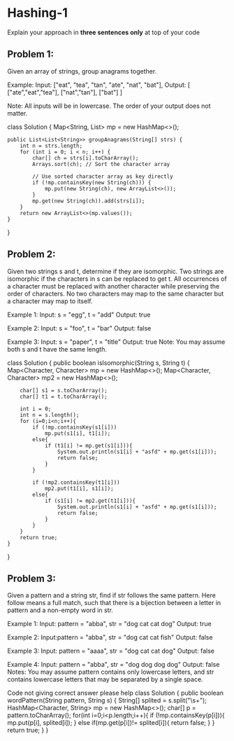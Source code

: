 # Hashing-1
Explain your approach in **three sentences only** at top of your code


## Problem 1:
Given an array of strings, group anagrams together.

Example:
Input: ["eat", "tea", "tan", "ate", "nat", "bat"],
Output:
[
  ["ate","eat","tea"],
  ["nat","tan"],
  ["bat"]
]

Note:
All inputs will be in lowercase.
The order of your output does not matter.

class Solution {
    Map<String, List<String>> mp = new HashMap<>();

    public List<List<String>> groupAnagrams(String[] strs) {
        int n = strs.length;
        for (int i = 0; i < n; i++) {
            char[] ch = strs[i].toCharArray();
            Arrays.sort(ch); // Sort the character array

            // Use sorted character array as key directly
            if (!mp.containsKey(new String(ch))) {
                mp.put(new String(ch), new ArrayList<>());
            }
            mp.get(new String(ch)).add(strs[i]);
        }
        return new ArrayList<>(mp.values());
    }
}


## Problem 2:
Given two strings s and t, determine if they are isomorphic.
Two strings are isomorphic if the characters in s can be replaced to get t.
All occurrences of a character must be replaced with another character while preserving the order of characters. No two characters may map to the same character but a character may map to itself.

Example 1:
Input: s = "egg", t = "add"
Output: true

Example 2:
Input: s = "foo", t = "bar"
Output: false

Example 3:
Input: s = "paper", t = "title"
Output: true
Note:
You may assume both s and t have the same length.

class Solution {
    public boolean isIsomorphic(String s, String t) {
        Map<Character, Character> mp = new HashMap<>();
        Map<Character, Character> mp2 = new HashMap<>();
        
        char[] s1 = s.toCharArray();
        char[] t1 = t.toCharArray();
        
        int i = 0;
        int n = s.length();
        for (i=0;i<n;i++){
            if (!mp.containsKey(s1[i]))
                mp.put(s1[i], t1[i]);
            else{
                if (t1[i] != mp.get(s1[i])){
                    System.out.println(s1[i] + "asfd" + mp.get(s1[i]));
                    return false;
                }    
            }

            if (!mp2.containsKey(t1[i]))
                mp2.put(t1[i], s1[i]);
            else{
                if (s1[i] != mp2.get(t1[i])){
                    System.out.println(s1[i] + "asfd" + mp.get(s1[i]));
                    return false;
                }    
            }
        }
        return true;
    }
}

## Problem 3:
Given a pattern and a string str, find if str follows the same pattern.
Here follow means a full match, such that there is a bijection between a letter in pattern and a non-empty word in str.

Example 1:
Input: pattern = "abba", str = "dog cat cat dog"
Output: true

Example 2:
Input:pattern = "abba", str = "dog cat cat fish"
Output: false

Example 3:
Input: pattern = "aaaa", str = "dog cat cat dog"
Output: false

Example 4:
Input: pattern = "abba", str = "dog dog dog dog"
Output: false
Notes:
You may assume pattern contains only lowercase letters, and str contains lowercase letters that may be separated by a single space.

Code not giving correct answer please help
class Solution {
    public boolean wordPattern(String pattern, String s) {
        String[] splited = s.split("\\s+");
        HashMap<Character, String> mp = new HashMap<>();
        char[] p = pattern.toCharArray();
        for(int i=0;i<p.length;i++){
            if (!mp.containsKey(p[i])){
                mp.put(p[i], splited[i]);
            }
            else if(mp.get(p[i])!= splited[i]){
                return false;
            }
        }
        return true;
    }
}